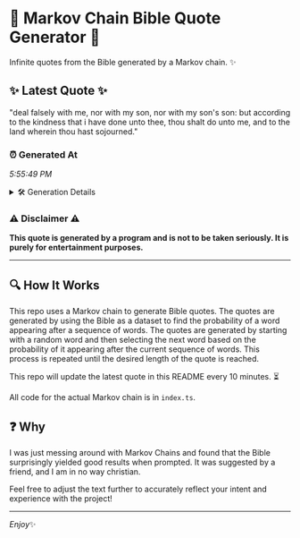 # 📖 Markov Chain Bible Quote Generator 📖

Infinite quotes from the Bible generated by a Markov chain. ✨

## ✨ Latest Quote ✨
"deal falsely with me, nor with my son, nor with my son's son: but according to the kindness that i have done unto thee, thou shalt do unto me, and to the land wherein thou hast sojourned."

### ⏰ Generated At
*5:55:49 PM*

<details>
    <summary>🛠️ Generation Details</summary>
    <p>
        <strong>🌱 Seed:</strong> deal<br>
        <strong>🔄 Iterations:</strong> 36<br>
        <strong>📜 Context History:</strong><br>[ deal ]: falsely<br>[ deal, falsely ]: with<br>[ deal, falsely, with ]: me,<br>[ deal, falsely, with, me, ]: nor<br>[ deal, falsely, with, me,, nor ]: with<br>[ deal, falsely, with, me,, nor, with ]: my<br>[ falsely, with, me,, nor, with, my ]: son,<br>[ with, me,, nor, with, my, son, ]: nor<br>[ me,, nor, with, my, son,, nor ]: with<br>[ nor, with, my, son,, nor, with ]: my<br>[ with, my, son,, nor, with, my ]: son's<br>[ my, son,, nor, with, my, son's ]: son:<br>[ son,, nor, with, my, son's, son: ]: but<br>[ nor, with, my, son's, son:, but ]: according<br>[ with, my, son's, son:, but, according ]: to<br>[ my, son's, son:, but, according, to ]: the<br>[ son's, son:, but, according, to, the ]: kindness<br>[ son:, but, according, to, the, kindness ]: that<br>[ but, according, to, the, kindness, that ]: i<br>[ according, to, the, kindness, that, i ]: have<br>[ to, the, kindness, that, i, have ]: done<br>[ the, kindness, that, i, have, done ]: unto<br>[ kindness, that, i, have, done, unto ]: thee,<br>[ that, i, have, done, unto, thee, ]: thou<br>[ i, have, done, unto, thee,, thou ]: shalt<br>[ have, done, unto, thee,, thou, shalt ]: do<br>[ done, unto, thee,, thou, shalt, do ]: unto<br>[ unto, thee,, thou, shalt, do, unto ]: me,<br>[ thee,, thou, shalt, do, unto, me, ]: and<br>[ thou, shalt, do, unto, me,, and ]: to<br>[ shalt, do, unto, me,, and, to ]: the<br>[ do, unto, me,, and, to, the ]: land<br>[ unto, me,, and, to, the, land ]: wherein<br>[ me,, and, to, the, land, wherein ]: thou<br>[ and, to, the, land, wherein, thou ]: hast<br>[ to, the, land, wherein, thou, hast ]: sojourned.<br>
    </p>
</details>

### ⚠️ Disclaimer ⚠️
**This quote is generated by a program and is not to be taken seriously. It is purely for entertainment purposes.**

---

## 🔍 How It Works

This repo uses a Markov chain to generate Bible quotes. The quotes are generated by using the Bible as a dataset to find the probability of a word appearing after a sequence of words. The quotes are generated by starting with a random word and then selecting the next word based on the probability of it appearing after the current sequence of words. This process is repeated until the desired length of the quote is reached.

This repo will update the latest quote in this README every 10 minutes. ⏳

All code for the actual Markov chain is in `index.ts`.

## ❓ Why

I was just messing around with Markov Chains and found that the Bible surprisingly yielded good results when prompted. 
It was suggested by a friend, and I am in no way christian.

Feel free to adjust the text further to accurately reflect your intent and experience with the project!

---

*Enjoy*✨
